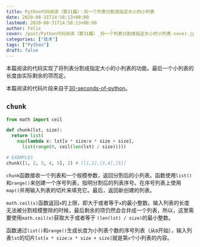 ```yaml
---
title: Python代码阅读（第31篇）：将一个列表分割成指定大小的小列表
date: 2020-08-31T14:58:13+08:00
lastmod: 2020-08-31T14:58:13+08:00
author: Felix
cover: /post/Python代码阅读（第31篇）_将一个列表分割成指定大小的小列表-cover.jpg
categories: ["技术"]
tags: ["Python"]
draft: false
---
```


本篇阅读的代码实现了将列表分割成指定大小的小列表的功能。最后一个小列表的长度由实际剩余的项而定。

本篇阅读的代码片段来自于[30-seconds-of-python](https://github.com/30-seconds/30-seconds-of-python)。

<!--more-->

## `chunk`

```python
from math import ceil

def chunk(lst, size):
  return list(
    map(lambda x: lst[x * size:x * size + size],
      list(range(0, ceil(len(lst) / size)))))

# EXAMPLES
chunk([1, 2, 3, 4, 5], 2) # [[1,2],[3,4],[5]]
```

`chunk`函数接收一个列表和一个规模参数，返回分割后的小列表。函数使用`list()`和`range()`来创建一个序号列表，指明分割后的列表序号。在序号列表上使用`map()`并用输入列表的切片来填充它。最后，返回新创建的列表。

`math.ceil(x)`函数返回`x`的上限，即大于或者等于`x`的最小整数。输入列表的长度无法被分割规模整除的时候，最后剩余的项仍然会合并成一个列表，所以，这里需要使用`math.ceil(x)`获取大于或者等于 `(len(lst) / size)`的最小整数。

函数通过`list()`和`range()`生成长度为小列表个数的序号列表（从`0`开始），输入列表`lst`的切片`lst[x * size:x * size + size]`就是第`x`个小列表的内容。
